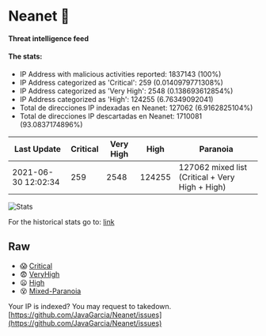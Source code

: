 # Neanet :hocho:
#### Threat intelligence feed
#### The stats:

- IP Address with malicious activities reported: 1837143 (100%)
- IP Address categorized as 'Critical':  259 (0.0140979771308%)
- IP Address categorized as 'Very High':  2548 (0.138693612854%)
- IP Address categorized as 'High':  124255 (6.76349092041)
- Total de direcciones IP indexadas en Neanet:  127062 (6.9162825104%)
- Total de direcciones IP descartadas en Neanet:  1710081 (93.0837174896%)

| Last Update | Critical | Very High | High | Paranoia |
| --- | --- | --- | --- | --- |
| 2021-06-30 12:02:34 | 259 | 2548 | 124255 | 127062 mixed list (Critical + Very High + High)|

![Stats](https://docs.google.com/spreadsheets/d/e/2PACX-1vSnaNMIXVabIpDJjufMlzH7poXnshF3mgd8Is1g9ytUEzVsP5my4Trn8f-xkoLLQ38xpL3HtmUexLo6/pubchart?oid=501124687&format=image)

For the historical stats go to: [link](/stats.csv)
## Raw
- :scream: [Critical](https://raw.githubusercontent.com/JavaGarcia/Neanet/master/blacklists/neanet_critical.txt)
- :fearful: [VeryHigh](https://raw.githubusercontent.com/JavaGarcia/Neanet/master/blacklists/neanet_veryHigh.txtt)
- :frowning: [High](https://raw.githubusercontent.com/JavaGarcia/Neanet/master/blacklists/neanet_high.txt)
- :dizzy_face: [Mixed-Paranoia](https://raw.githubusercontent.com/JavaGarcia/Neanet/master/blacklists/neanet_all.txt)


Your IP is indexed? You may request to takedown. [https://github.com/JavaGarcia/Neanet/issues](https://github.com/JavaGarcia/Neanet/issues)


























































































































































































































































































































































































































































































































































































































































































































































































































































































































































































































































































































































































































































































































































































































































































































































































































































































































































































































































































































































































































































































































































































































































































































































































































































































































































































































































































































































































































































































































































































































































































































































































































































































































































































































































































































































































































































































































































































































































































































































































































































































































































































































































































































































































































































































































































































































































































































































































































































































































































































































































































































































































































































































































































































































































































































































































































































































































































































































































































































































































































































































































































































































































































































































































































































































































































































































































































































































































































































































































































































































































































































































































































































































































































































































































































































